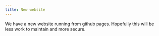 ```yaml
---
title: New website
---
```


We have a new website running from github pages. Hopefully this will be less
work to maintain and more secure. 
